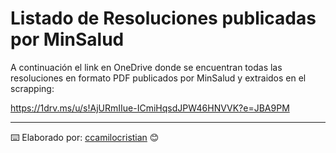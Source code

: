 # Listado de Resoluciones publicadas por MinSalud

A continuación el link en OneDrive donde se encuentran todas las resoluciones en formato PDF publicados por MinSalud y extraidos en el scrapping:

https://1drv.ms/u/s!AjURmIIue-ICmiHqsdJPW46HNVVK?e=JBA9PM




---
⌨️ Elaborado por: [ccamilocristian](https://github.com/ccamilocristian) 😊
